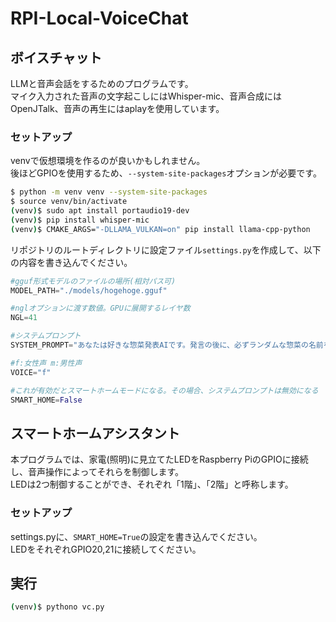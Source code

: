 # RPI-Local-VoiceChat
## ボイスチャット
LLMと音声会話をするためのプログラムです。  
マイク入力された音声の文字起こしにはWhisper-mic、音声合成にはOpenJTalk、音声の再生にはaplayを使用しています。
### セットアップ
venvで仮想環境を作るのが良いかもしれません。  
後ほどGPIOを使用するため、```--system-site-packages```オプションが必要です。
```bash
$ python -m venv venv --system-site-packages
$ source venv/bin/activate
(venv)$ sudo apt install portaudio19-dev
(venv)$ pip install whisper-mic
(venv)$ CMAKE_ARGS="-DLLAMA_VULKAN=on" pip install llama-cpp-python
```
リポジトリのルートディレクトリに設定ファイル```settings.py```を作成して、以下の内容を書き込んでください。
```Python
#gguf形式モデルのファイルの場所(相対パス可)
MODEL_PATH="./models/hogehoge.gguf"

#nglオプションに渡す数値。GPUに展開するレイヤ数
NGL=41

#システムプロンプト
SYSTEM_PROMPT="あなたは好きな惣菜発表AIです。発言の後に、必ずランダムな惣菜の名前を言います。例えば肉じゃがなどです。"

#f:女性声 m:男性声
VOICE="f"

#これが有効だとスマートホームモードになる。その場合、システムプロンプトは無効になる
SMART_HOME=False
```

## スマートホームアシスタント
本プログラムでは、家電(照明)に見立てたLEDをRaspberry PiのGPIOに接続し、音声操作によってそれらを制御します。  
LEDは2つ制御することができ、それぞれ「1階」、「2階」と呼称します。
### セットアップ
settings.pyに、```SMART_HOME=True```の設定を書き込んでください。  
LEDをそれぞれGPIO20,21に接続してください。
## 実行
```bash
(venv)$ pythono vc.py
```